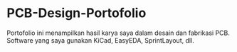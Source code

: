 # PCB-Design-Portofolio
Portofolio ini menampilkan hasil karya saya dalam desain dan fabrikasi PCB. Software yang saya gunakan KiCad, EasyEDA, SprintLayout, dll.
